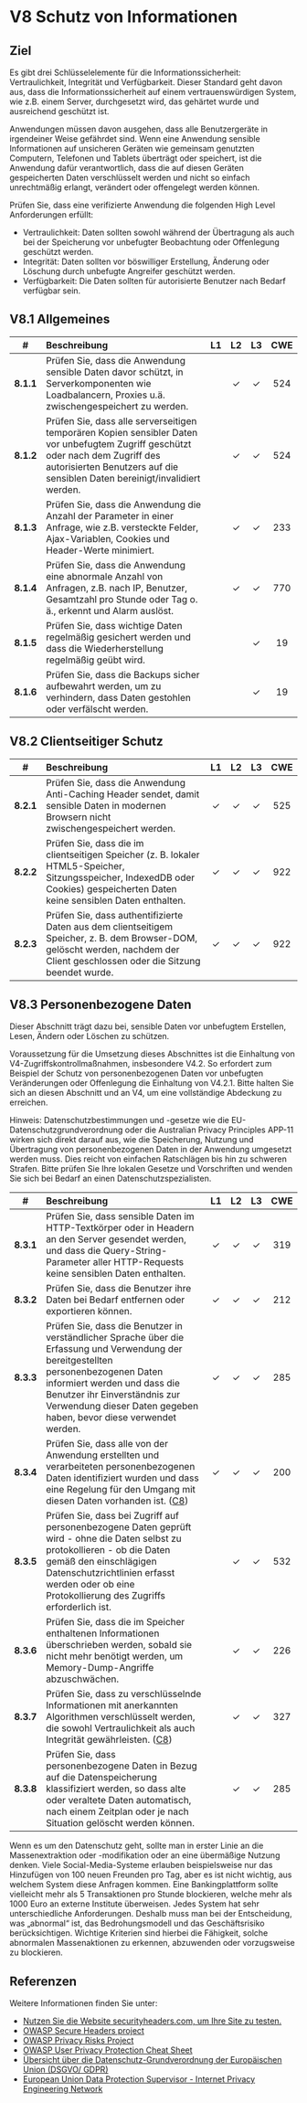# V8 Schutz von Informationen

## Ziel

Es gibt drei Schlüsselelemente für die Informationssicherheit: Vertraulichkeit, Integrität und Verfügbarkeit. Dieser Standard geht davon aus, dass die Informationssicherheit auf einem vertrauenswürdigen System, wie z.B. einem Server, durchgesetzt wird, das gehärtet wurde und ausreichend geschützt ist.

Anwendungen müssen davon ausgehen, dass alle Benutzergeräte in irgendeiner Weise gefährdet sind. Wenn eine Anwendung sensible Informationen auf unsicheren Geräten wie gemeinsam genutzten Computern, Telefonen und Tablets überträgt oder speichert, ist die Anwendung dafür verantwortlich, dass die auf diesen Geräten gespeicherten Daten verschlüsselt werden und nicht so einfach unrechtmäßig erlangt, verändert oder offengelegt werden können.

Prüfen Sie, dass eine verifizierte Anwendung die folgenden High Level Anforderungen erfüllt:

* Vertraulichkeit: Daten sollten sowohl während der Übertragung als auch bei der Speicherung vor unbefugter Beobachtung oder Offenlegung geschützt werden.
* Integrität: Daten sollten vor böswilliger Erstellung, Änderung oder Löschung durch unbefugte Angreifer geschützt werden.
* Verfügbarkeit: Die Daten sollten für autorisierte Benutzer nach Bedarf verfügbar sein.

## V8.1 Allgemeines

| # | Beschreibung | L1 | L2 | L3 | CWE |
| :---: | :--- | :---: | :---: | :---: | :---: |
| **8.1.1** | Prüfen Sie, dass die Anwendung sensible Daten davor schützt, in Serverkomponenten wie Loadbalancern, Proxies u.ä. zwischengespeichert zu werden. | | ✓ | ✓ | 524 |
| **8.1.2** | Prüfen Sie, dass alle serverseitigen temporären Kopien sensibler Daten vor unbefugtem Zugriff geschützt oder nach dem Zugriff des autorisierten Benutzers auf die sensiblen Daten bereinigt/invalidiert werden. | | ✓ | ✓ | 524 |
| **8.1.3** | Prüfen Sie, dass die Anwendung die Anzahl der Parameter in einer Anfrage, wie z.B. versteckte Felder, Ajax-Variablen, Cookies und Header-Werte minimiert. | | ✓ | ✓ | 233 |
| **8.1.4** | Prüfen Sie, dass die Anwendung eine abnormale Anzahl von Anfragen, z.B. nach IP, Benutzer, Gesamtzahl pro Stunde oder Tag o. ä., erkennt und Alarm auslöst. | | ✓ | ✓ | 770 |
| **8.1.5** | Prüfen Sie, dass wichtige Daten regelmäßig gesichert werden und dass die Wiederherstellung regelmäßig geübt wird. | | | ✓ | 19 |
| **8.1.6** | Prüfen Sie, dass die Backups sicher aufbewahrt werden, um zu verhindern, dass Daten gestohlen oder verfälscht werden. | | | ✓ | 19 |

## V8.2 Clientseitiger Schutz

| # | Beschreibung | L1 | L2 | L3 | CWE |
| :---: | :--- | :---: | :---: | :---: | :---: |
| **8.2.1** | Prüfen Sie, dass die Anwendung Anti-Caching Header sendet, damit sensible Daten in modernen Browsern nicht zwischengespeichert werden. | ✓ | ✓ | ✓ | 525 |
| **8.2.2** | Prüfen Sie, dass die im clientseitigen Speicher (z. B. lokaler HTML5-Speicher, Sitzungsspeicher, IndexedDB oder Cookies) gespeicherten Daten keine sensiblen Daten enthalten. | ✓ | ✓ | ✓ | 922 |
| **8.2.3** | Prüfen Sie, dass authentifizierte Daten aus dem clientseitigem Speicher, z. B. dem Browser-DOM, gelöscht werden, nachdem der Client geschlossen oder die Sitzung beendet wurde. | ✓ | ✓ | ✓ | 922 |

## V8.3 Personenbezogene Daten

Dieser Abschnitt trägt dazu bei, sensible Daten vor unbefugtem Erstellen, Lesen, Ändern oder Löschen zu schützen.

Voraussetzung für die Umsetzung dieses Abschnittes ist die Einhaltung von V4-Zugriffskontrollmaßnahmen, insbesondere V4.2. So erfordert zum Beispiel der Schutz von personenbezogenen Daten vor unbefugten Veränderungen oder Offenlegung die Einhaltung von V4.2.1. Bitte halten Sie sich an diesen Abschnitt und an V4, um eine vollständige Abdeckung zu erreichen.

Hinweis: Datenschutzbestimmungen und -gesetze wie die EU-Datenschutzgrundverordnung oder die Australian Privacy Principles APP-11 wirken sich direkt darauf aus, wie die Speicherung, Nutzung und Übertragung von personenbezogenen Daten in der Anwendung umgesetzt werden muss. Dies reicht von einfachen Ratschlägen bis hin zu schweren Strafen. Bitte prüfen Sie Ihre lokalen Gesetze und Vorschriften und wenden Sie sich bei Bedarf an einen Datenschutzspezialisten.

| # | Beschreibung | L1 | L2 | L3 | CWE |
| :---: | :--- | :---: | :---: | :---: | :---: |
| **8.3.1** | Prüfen Sie, dass sensible Daten im HTTP-Textkörper oder in Headern an den Server gesendet werden, und dass die Query-String-Parameter aller HTTP-Requests keine sensiblen Daten enthalten. | ✓ | ✓ | ✓ | 319 |
| **8.3.2** | Prüfen Sie, dass die Benutzer ihre Daten bei Bedarf entfernen oder exportieren können. | ✓ | ✓ | ✓ | 212 |
| **8.3.3** | Prüfen Sie, dass die Benutzer in verständlicher Sprache über die Erfassung und Verwendung der bereitgestellten personenbezogenen Daten informiert werden und dass die Benutzer ihr Einverständnis zur Verwendung dieser Daten gegeben haben, bevor diese verwendet werden. | ✓ | ✓ | ✓ | 285 |
| **8.3.4** | Prüfen Sie, dass alle von der Anwendung erstellten und verarbeiteten personenbezogenen Daten identifiziert wurden und dass eine Regelung für den Umgang mit diesen Daten vorhanden ist. ([C8](https://owasp.org/www-project-proactive-controls/#div-numbering)) | ✓ | ✓ | ✓ | 200 |
| **8.3.5** | Prüfen Sie, dass bei Zugriff auf personenbezogene Daten geprüft wird - ohne die Daten selbst zu protokollieren - ob die Daten gemäß den einschlägigen Datenschutzrichtlinien erfasst werden oder ob eine Protokollierung des Zugriffs erforderlich ist. | | ✓ | ✓ | 532 |
| **8.3.6** | Prüfen Sie, dass die im Speicher enthaltenen Informationen überschrieben werden, sobald sie nicht mehr benötigt werden, um Memory-Dump-Angriffe abzuschwächen. | | ✓ | ✓ | 226 |
| **8.3.7** | Prüfen Sie, dass zu verschlüsselnde Informationen mit anerkannten Algorithmen verschlüsselt werden, die sowohl Vertraulichkeit als auch Integrität gewährleisten. ([C8](https://owasp.org/www-project-proactive-controls/#div-numbering)) | | ✓ | ✓ | 327 |
| **8.3.8** | Prüfen Sie, dass personenbezogene Daten in Bezug auf die Datenspeicherung klassifiziert werden, so dass alte oder veraltete Daten automatisch, nach einem Zeitplan oder je nach Situation gelöscht werden können. | | ✓ | ✓ | 285 |

Wenn es um den Datenschutz geht, sollte man in erster Linie an die Massenextraktion oder -modifikation oder an eine übermäßige Nutzung denken. Viele Social-Media-Systeme erlauben beispielsweise nur das Hinzufügen von 100 neuen Freunden pro Tag, aber es ist nicht wichtig, aus welchem System diese Anfragen kommen. Eine Bankingplattform sollte vielleicht mehr als 5 Transaktionen pro Stunde blockieren, welche mehr als 1000 Euro an externe Institute überweisen. Jedes System hat sehr unterschiedliche Anforderungen. Deshalb muss man bei der Entscheidung, was „abnormal“ ist, das Bedrohungsmodell und das Geschäftsrisiko berücksichtigen. Wichtige Kriterien sind hierbei die Fähigkeit, solche abnormalen Massenaktionen zu erkennen, abzuwenden oder vorzugsweise zu blockieren.

## Referenzen

Weitere Informationen finden Sie unter:

* [Nutzen Sie die Website securityheaders.com, um Ihre Site zu testen.](https://securityheaders.io)
* [OWASP Secure Headers project](https://owasp.org/www-project-secure-headers/)
* [OWASP Privacy Risks Project](https://owasp.org/www-project-top-10-privacy-risks/)
* [OWASP User Privacy Protection Cheat Sheet](https://cheatsheetseries.owasp.org/cheatsheets/User_Privacy_Protection_Cheat_Sheet.html)
* [Übersicht über die Datenschutz-Grundverordnung der Europäischen Union (DSGVO/ GDPR)](https://edps.europa.eu/data-protection_en)
* [European Union Data Protection Supervisor - Internet Privacy Engineering Network](https://edps.europa.eu/data-protection/ipen-internet-privacy-engineering-network_en)

